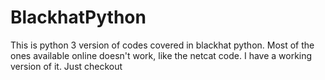 # BlackhatPython
This is python 3 version of codes covered in blackhat python. Most of the ones available online doesn't work, like the netcat code. I have a working version of it. Just checkout 
